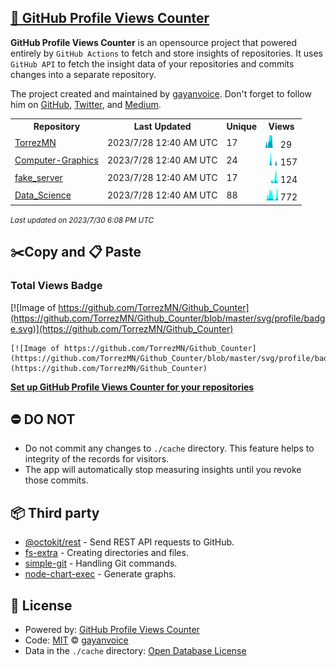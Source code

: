 ## [🚀 GitHub Profile Views Counter](https://github.com/gayanvoice/github-profile-views-counter)
**GitHub Profile Views Counter** is an opensource project that powered entirely by  `GitHub Actions` to fetch and store insights of repositories.
It uses `GitHub API` to fetch the insight data of your repositories and commits changes into a separate repository.

The project created and maintained by [gayanvoice](https://github.com/gayanvoice). Don't forget to follow him on [GitHub](https://github.com/gayanvoice), [Twitter](https://twitter.com/gayanvoice), and [Medium](https://gayanvoice.medium.com/).

<table>
	<tr>
		<th>
			Repository
		</th>
		<th>
			Last Updated
		</th>
		<th>
			Unique
		</th>
		<th>
			Views
		</th>
	</tr>
	<tr>
		<td>
			<a href="https://github.com/TorrezMN/Github_Counter/tree/master/readme/363189585/year.md">
				TorrezMN
			</a>
		</td>
		<td>
			2023/7/28 12:40 AM UTC
		</td>
		<td>
			17
		</td>
		<td>
			<img alt="Response time graph" src="https://github.com/TorrezMN/Github_Counter/raw/master/graph/363189585/small/year.png" height="20"> 29
		</td>
	</tr>
	<tr>
		<td>
			<a href="https://github.com/TorrezMN/Github_Counter/tree/master/readme/155655077/year.md">
				Computer-Graphics
			</a>
		</td>
		<td>
			2023/7/28 12:40 AM UTC
		</td>
		<td>
			24
		</td>
		<td>
			<img alt="Response time graph" src="https://github.com/TorrezMN/Github_Counter/raw/master/graph/155655077/small/year.png" height="20"> 157
		</td>
	</tr>
	<tr>
		<td>
			<a href="https://github.com/TorrezMN/Github_Counter/tree/master/readme/290022000/year.md">
				fake_server
			</a>
		</td>
		<td>
			2023/7/28 12:40 AM UTC
		</td>
		<td>
			17
		</td>
		<td>
			<img alt="Response time graph" src="https://github.com/TorrezMN/Github_Counter/raw/master/graph/290022000/small/year.png" height="20"> 124
		</td>
	</tr>
	<tr>
		<td>
			<a href="https://github.com/TorrezMN/Github_Counter/tree/master/readme/182812956/year.md">
				Data_Science
			</a>
		</td>
		<td>
			2023/7/28 12:40 AM UTC
		</td>
		<td>
			88
		</td>
		<td>
			<img alt="Response time graph" src="https://github.com/TorrezMN/Github_Counter/raw/master/graph/182812956/small/year.png" height="20"> 772
		</td>
	</tr>
</table>

<small><i>Last updated on 2023/7/30 6:08 PM UTC</i></small>

## ✂️Copy and 📋 Paste
### Total Views Badge
[![Image of https://github.com/TorrezMN/Github_Counter](https://github.com/TorrezMN/Github_Counter/blob/master/svg/profile/badge.svg)](https://github.com/TorrezMN/Github_Counter)

```readme
[![Image of https://github.com/TorrezMN/Github_Counter](https://github.com/TorrezMN/Github_Counter/blob/master/svg/profile/badge.svg)](https://github.com/TorrezMN/Github_Counter)
```
[**Set up GitHub Profile Views Counter for your repositories**](https://github.com/gayanvoice/github-profile-views-counter)
## ⛔ DO NOT
- Do not commit any changes to `./cache` directory. This feature helps to integrity of the records for visitors.
- The app will automatically stop measuring insights until you revoke those commits.
## 📦 Third party

- [@octokit/rest](https://www.npmjs.com/package/@octokit/rest) - Send REST API requests to GitHub.
- [fs-extra](https://www.npmjs.com/package/fs-extra) - Creating directories and files.
- [simple-git](https://www.npmjs.com/package/simple-git) - Handling Git commands.
- [node-chart-exec](https://www.npmjs.com/package/node-chart-exec) - Generate graphs.
## 📄 License
- Powered by: [GitHub Profile Views Counter](https://github.com/gayanvoice/github-profile-views-counter)
- Code: [MIT](./LICENSE) © [gayanvoice](https://github.com/gayanvoice)
- Data in the `./cache` directory: [Open Database License](https://opendatacommons.org/licenses/odbl/1-0/)